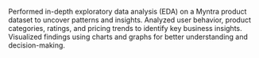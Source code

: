 Performed in-depth exploratory data analysis (EDA) on a Myntra product dataset to uncover patterns and insights. Analyzed user behavior, product categories, ratings, and pricing trends to identify key business insights. Visualized findings using charts and graphs for better understanding and decision-making.
